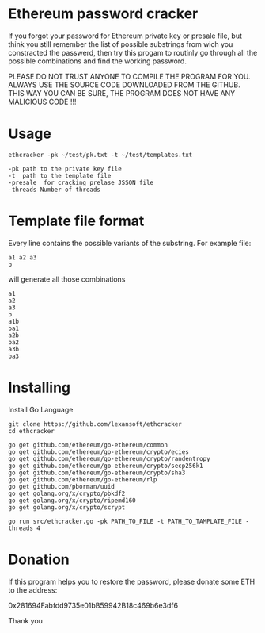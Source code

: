 # Ethereum password cracker

If you forgot your password for Ethereum private key or presale file, but think you still remember 
the list of possible substrings from wich you constracted the passwerd, then try this progam to 
routinly go through all the possible combinations and find the working password.

PLEASE DO NOT TRUST ANYONE TO COMPILE THE PROGRAM FOR YOU. ALWAYS USE THE SOURCE CODE DOWNLOADED FROM 
THE GITHUB. THIS WAY YOU CAN BE SURE, THE PROGRAM DOES NOT HAVE ANY MALICIOUS CODE !!!

# Usage 

    ethcracker -pk ~/test/pk.txt -t ~/test/templates.txt

    -pk path to the private key file
    -t  path to the template file
    -presale  for cracking prelase JSSON file
    -threads Number of threads

# Template file format

Every line contains the possible variants of the substring. For example file:

    a1 a2 a3
    b

will generate all those combinations

    a1
    a2
    a3
    b
    a1b
    ba1
    a2b
    ba2
    a3b
    ba3

# Installing

Install Go Language


    git clone https://github.com/lexansoft/ethcracker
    cd ethcracker
    
    go get github.com/ethereum/go-ethereum/common
    go get github.com/ethereum/go-ethereum/crypto/ecies
    go get github.com/ethereum/go-ethereum/crypto/randentropy
    go get github.com/ethereum/go-ethereum/crypto/secp256k1
    go get github.com/ethereum/go-ethereum/crypto/sha3
    go get github.com/ethereum/go-ethereum/rlp
    go get github.com/pborman/uuid
    go get golang.org/x/crypto/pbkdf2
    go get golang.org/x/crypto/ripemd160
    go get golang.org/x/crypto/scrypt
    
    go run src/ethcracker.go -pk PATH_TO_FILE -t PATH_TO_TAMPLATE_FILE -threads 4 
    


# Donation

If this program helps you to restore the password, please donate some ETH to the address:

 0x281694Fabfdd9735e01bB59942B18c469b6e3df6
 
 Thank you